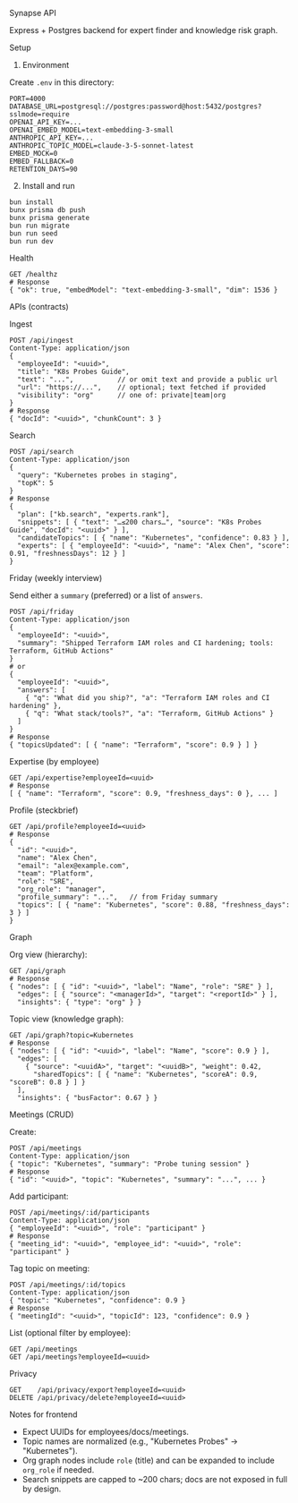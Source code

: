 Synapse API

Express + Postgres backend for expert finder and knowledge risk graph.

Setup

1) Environment

Create `.env` in this directory:

```
PORT=4000
DATABASE_URL=postgresql://postgres:password@host:5432/postgres?sslmode=require
OPENAI_API_KEY=...
OPENAI_EMBED_MODEL=text-embedding-3-small
ANTHROPIC_API_KEY=...
ANTHROPIC_TOPIC_MODEL=claude-3-5-sonnet-latest
EMBED_MOCK=0
EMBED_FALLBACK=0
RETENTION_DAYS=90
```

2) Install and run

```
bun install
bunx prisma db push
bunx prisma generate
bun run migrate
bun run seed
bun run dev
```

Health

```
GET /healthz
# Response
{ "ok": true, "embedModel": "text-embedding-3-small", "dim": 1536 }
```

APIs (contracts)

Ingest

```
POST /api/ingest
Content-Type: application/json
{
  "employeeId": "<uuid>",
  "title": "K8s Probes Guide",
  "text": "...",           // or omit text and provide a public url
  "url": "https://...",    // optional; text fetched if provided
  "visibility": "org"      // one of: private|team|org
}
# Response
{ "docId": "<uuid>", "chunkCount": 3 }
```

Search

```
POST /api/search
Content-Type: application/json
{
  "query": "Kubernetes probes in staging",
  "topK": 5
}
# Response
{
  "plan": ["kb.search", "experts.rank"],
  "snippets": [ { "text": "…≤200 chars…", "source": "K8s Probes Guide", "docId": "<uuid>" } ],
  "candidateTopics": [ { "name": "Kubernetes", "confidence": 0.83 } ],
  "experts": [ { "employeeId": "<uuid>", "name": "Alex Chen", "score": 0.91, "freshnessDays": 12 } ]
}
```

Friday (weekly interview)

Send either a `summary` (preferred) or a list of `answers`.

```
POST /api/friday
Content-Type: application/json
{
  "employeeId": "<uuid>",
  "summary": "Shipped Terraform IAM roles and CI hardening; tools: Terraform, GitHub Actions"
}
# or
{
  "employeeId": "<uuid>",
  "answers": [
    { "q": "What did you ship?", "a": "Terraform IAM roles and CI hardening" },
    { "q": "What stack/tools?", "a": "Terraform, GitHub Actions" }
  ]
}
# Response
{ "topicsUpdated": [ { "name": "Terraform", "score": 0.9 } ] }
```

Expertise (by employee)

```
GET /api/expertise?employeeId=<uuid>
# Response
[ { "name": "Terraform", "score": 0.9, "freshness_days": 0 }, ... ]
```

Profile (steckbrief)

```
GET /api/profile?employeeId=<uuid>
# Response
{
  "id": "<uuid>",
  "name": "Alex Chen",
  "email": "alex@example.com",
  "team": "Platform",
  "role": "SRE",
  "org_role": "manager",
  "profile_summary": "...",   // from Friday summary
  "topics": [ { "name": "Kubernetes", "score": 0.88, "freshness_days": 3 } ]
}
```

Graph

Org view (hierarchy):
```
GET /api/graph
# Response
{ "nodes": [ { "id": "<uuid>", "label": "Name", "role": "SRE" } ],
  "edges": [ { "source": "<managerId>", "target": "<reportId>" } ],
  "insights": { "type": "org" } }
```

Topic view (knowledge graph):
```
GET /api/graph?topic=Kubernetes
# Response
{ "nodes": [ { "id": "<uuid>", "label": "Name", "score": 0.9 } ],
  "edges": [
    { "source": "<uuidA>", "target": "<uuidB>", "weight": 0.42,
      "sharedTopics": [ { "name": "Kubernetes", "scoreA": 0.9, "scoreB": 0.8 } ] }
  ],
  "insights": { "busFactor": 0.67 } }
```

Meetings (CRUD)

Create:
```
POST /api/meetings
Content-Type: application/json
{ "topic": "Kubernetes", "summary": "Probe tuning session" }
# Response
{ "id": "<uuid>", "topic": "Kubernetes", "summary": "...", ... }
```

Add participant:
```
POST /api/meetings/:id/participants
Content-Type: application/json
{ "employeeId": "<uuid>", "role": "participant" }
# Response
{ "meeting_id": "<uuid>", "employee_id": "<uuid>", "role": "participant" }
```

Tag topic on meeting:
```
POST /api/meetings/:id/topics
Content-Type: application/json
{ "topic": "Kubernetes", "confidence": 0.9 }
# Response
{ "meetingId": "<uuid>", "topicId": 123, "confidence": 0.9 }
```

List (optional filter by employee):
```
GET /api/meetings
GET /api/meetings?employeeId=<uuid>
```

Privacy

```
GET    /api/privacy/export?employeeId=<uuid>
DELETE /api/privacy/delete?employeeId=<uuid>
```

Notes for frontend
- Expect UUIDs for employees/docs/meetings.
- Topic names are normalized (e.g., "Kubernetes Probes" → "Kubernetes").
- Org graph nodes include `role` (title) and can be expanded to include `org_role` if needed.
- Search snippets are capped to ~200 chars; docs are not exposed in full by design.
